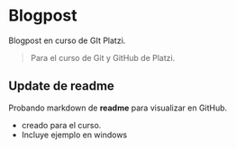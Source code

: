 # Blogpost
Blogpost en curso de GIt Platzi.

> Para el curso de Git y GitHub de Platzi.

## Update de readme
Probando markdown de **readme** para visualizar en GitHub.

* creado para el curso.
* Incluye ejemplo en windows